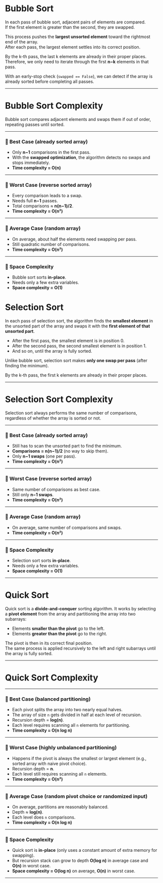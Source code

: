 # Bubble Sort
In each pass of bubble sort, adjacent pairs of elements are compared.  
If the first element is greater than the second, they are swapped.  

This process pushes the **largest unsorted element** toward the rightmost end of the array.  
After each pass, the largest element settles into its correct position.  

By the k-th pass, the last k elements are already in their proper places.  
Therefore, we only need to iterate through the first **n−k** elements in that pass.  

With an early-stop check (`swapped == False`), we can detect if the array is already sorted before completing all passes.  

---

# Bubble Sort Complexity
Bubble sort compares adjacent elements and swaps them if out of order, repeating passes until sorted.  

---

### 🔹 Best Case (already sorted array)
- Only **n−1** comparisons in the first pass.  
- With the **swapped optimization**, the algorithm detects no swaps and stops immediately.  
- **Time complexity = O(n)**  

---

### 🔹 Worst Case (reverse sorted array)
- Every comparison leads to a swap.  
- Needs full **n−1** passes.  
- Total comparisons ≈ **n(n−1)/2**.  
- **Time complexity = O(n²)**  

---

### 🔹 Average Case (random array)
- On average, about half the elements need swapping per pass.  
- Still quadratic number of comparisons.  
- **Time complexity = O(n²)**  

---

### 🔹 Space Complexity
- Bubble sort sorts **in-place**.  
- Needs only a few extra variables.  
- **Space complexity = O(1)**  


# Selection Sort
In each pass of selection sort, the algorithm finds the **smallest element** in the unsorted part of the array and swaps it with the **first element of that unsorted part**.  

- After the first pass, the smallest element is in position 0.  
- After the second pass, the second smallest element is in position 1.  
- And so on, until the array is fully sorted.  

Unlike bubble sort, selection sort makes **only one swap per pass** (after finding the minimum).  

By the k-th pass, the first k elements are already in their proper places.  

---

# Selection Sort Complexity

Selection sort always performs the same number of comparisons, regardless of whether the array is sorted or not.  

---

### 🔹 Best Case (already sorted array)
- Still has to scan the unsorted part to find the minimum.  
- **Comparisons = n(n−1)/2** (no way to skip them).  
- Only **n−1 swaps** (one per pass).  
- **Time complexity = O(n²)**  

---

### 🔹 Worst Case (reverse sorted array)
- Same number of comparisons as best case.  
- Still only **n−1 swaps**.  
- **Time complexity = O(n²)**  

---

### 🔹 Average Case (random array)
- On average, same number of comparisons and swaps.  
- **Time complexity = O(n²)**  

---

### 🔹 Space Complexity
- Selection sort sorts **in-place**.  
- Needs only a few extra variables.  
- **Space complexity = O(1)**  

---

# Quick Sort
Quick sort is a **divide-and-conquer** sorting algorithm. It works by selecting a **pivot element** from the array and partitioning the array into two subarrays:
- Elements **smaller than the pivot** go to the left.
- Elements **greater than the pivot** go to the right.

The pivot is then in its correct final position.  
The same process is applied recursively to the left and right subarrays until the array is fully sorted.  

---

# Quick Sort Complexity

---

### 🔹 Best Case (balanced partitioning)
- Each pivot splits the array into two nearly equal halves.  
- The array of size `n` gets divided in half at each level of recursion.  
- Recursion depth = **log(n)**.  
- Each level requires scanning all `n` elements for partitioning.  
- **Time complexity = O(n log n)**  

---

### 🔹 Worst Case (highly unbalanced partitioning)
- Happens if the pivot is always the smallest or largest element (e.g., sorted array with naive pivot choice).  
- Recursion depth = **n**.  
- Each level still requires scanning all `n` elements.  
- **Time complexity = O(n²)**  

---

### 🔹 Average Case (random pivot choice or randomized input)
- On average, partitions are reasonably balanced.  
- Depth ≈ **log(n)**.  
- Each level does `n` comparisons.  
- **Time complexity = O(n log n)**  

---

### 🔹 Space Complexity
- Quick sort is **in-place** (only uses a constant amount of extra memory for swapping).  
- But recursion stack can grow to depth **O(log n)** in average case and **O(n)** in worst case.  
- **Space complexity = O(log n)** on average, **O(n)** in worst case.  

---
